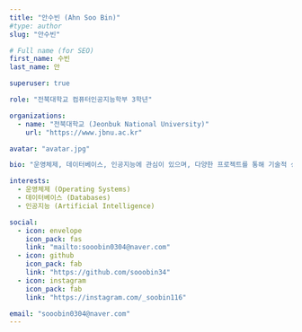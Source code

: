 ```yaml
---
title: "안수빈 (Ahn Soo Bin)"
#type: author
slug: "안수빈"

# Full name (for SEO)
first_name: 수빈
last_name: 안

superuser: true

role: "전북대학교 컴퓨터인공지능학부 3학년"

organizations:
  - name: "전북대학교 (Jeonbuk National University)"
    url: "https://www.jbnu.ac.kr"

avatar: "avatar.jpg"

bio: "운영체제, 데이터베이스, 인공지능에 관심이 있으며, 다양한 프로젝트를 통해 기술적 성장을 이루고 있습니다."

interests:
  - 운영체제 (Operating Systems)
  - 데이터베이스 (Databases)
  - 인공지능 (Artificial Intelligence)

social:
  - icon: envelope
    icon_pack: fas
    link: "mailto:sooobin0304@naver.com"
  - icon: github
    icon_pack: fab
    link: "https://github.com/sooobin34"
  - icon: instagram
    icon_pack: fab
    link: "https://instagram.com/_soobin116"

email: "sooobin0304@naver.com"
---
```

